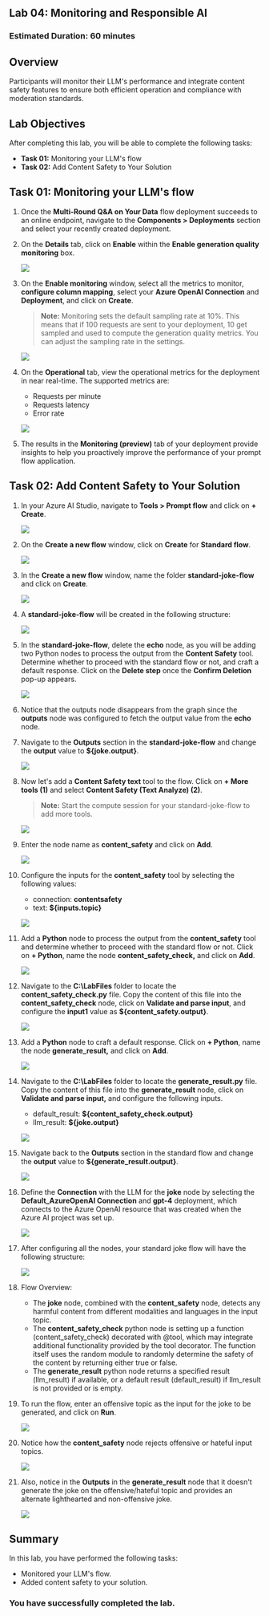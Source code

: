 ## Lab 04: Monitoring and Responsible AI 

### Estimated Duration: 60 minutes

## Overview

Participants will monitor their LLM's performance and integrate content safety features to ensure both efficient operation and compliance with moderation standards.

## Lab Objectives

After completing this lab, you will be able to complete the following tasks:

- **Task 01:** Monitoring your LLM's flow
- **Task 02:** Add Content Safety to Your Solution

## Task 01: Monitoring your LLM's flow

1. Once the **Multi-Round Q&A on Your Data** flow deployment succeeds to an online endpoint, navigate to the **Components > Deployments** section and select your recently created deployment.

1. On the **Details** tab, click on **Enable** within the **Enable generation quality monitoring** box.

   ![](media/enable-monitoring.png)

1. On the **Enable monitoring** window, select all the metrics to monitor, **configure column mapping**, select your **Azure OpenAI Connection** and **Deployment**, and click on **Create**.

   >**Note:** Monitoring sets the default sampling rate at 10%. This means that if 100 requests are sent to your deployment, 10 get sampled and used to compute the generation quality metrics. You can adjust the sampling rate in the settings.

   ![](media/enable-monitoring-create.png)

1. On the **Operational** tab, view the operational metrics for the deployment in near real-time. The supported metrics are:

   - Requests per minute
   - Requests latency
   - Error rate
  
   ![](media/monitoring-operational-tab.png)

1. The results in the **Monitoring (preview)** tab of your deployment provide insights to help you proactively improve the performance of your prompt flow application.

## Task 02: Add Content Safety to Your Solution

1. In your Azure AI Studio, navigate to **Tools > Prompt flow** and click on **+ Create**.

   ![](media/+create-prompt-flow.png)

1. On the **Create a new flow** window, click on **Create** for **Standard flow**.

   ![](media/standard-flow-create.png)

1. In the **Create a new flow** window, name the folder **standard-joke-flow** and click on **Create**.

   ![](media/standard-joke-flow-create.png)

1. A **standard-joke-flow** will be created in the following structure:

   ![](media/standard-joke-flow-structure.png)

1. In the **standard-joke-flow**, delete the **echo** node, as you will be adding two Python nodes to process the output from the **Content Safety** tool. Determine whether to proceed with the standard flow or not, and craft a default response. Click on the **Delete step** once the **Confirm Deletion** pop-up appears.

   ![](media/standard-flow-delete-echo.png)

1. Notice that the outputs node disappears from the graph since the **outputs** node was configured to fetch the output value from the **echo** node.

1. Navigate to the **Outputs** section in the **standard-joke-flow** and change the **output** value to **${joke.output}**.

   ![](media/standard-flow-joke-ouput.png)

1. Now let's add a **Content Safety text** tool to the flow. Click on **+ More tools (1)** and select **Content Safety (Text Analyze) (2)**.

   >**Note:** Start the compute session for your standard-joke-flow to add more tools.

   ![](media/more-tools-content-safety.png)

1. Enter the node name as **content_safety** and click on **Add**.

   ![](media/content-safety-name-add.png)

1. Configure the inputs for the **content_safety** tool by selecting the following values:

   - connection: **contentsafety <inject key="Deployment-ID" enableCopy="false"/>**
   - text: **${inputs.topic}**

   ![](media/config-content-safety-inputs.png)

1. Add a **Python** node to process the output from the **content_safety** tool and determine whether to proceed with the standard flow or not. Click on **+ Python**, name the node **content_safety_check,** and click on **Add**.

   ![](media/content_safety-check-name-add.png)

1. Navigate to the **C:\LabFiles** folder to locate the **content_safety_check.py** file. Copy the content of this file into the **content_safety_check** node, click on **Validate and parse input**, and configure the **input1** value as **${content_safety.output}**.

   ![](media/config-content-safety-check.png)

1. Add a **Python** node to craft a default response. Click on **+ Python**, name the node **generate_result,** and click on **Add**.

   ![](media/generate-result-name-add.png)

1. Navigate to the **C:\LabFiles** folder to locate the **generate_result.py** file. Copy the content of this file into the **generate_result** node, click on **Validate and parse input,** and configure the following inputs.

   - default_result: **${content_safety_check.output}**
   - llm_result: **${joke.output}**

   ![](media/config-generate-result.png)

1. Navigate back to the **Outputs** section in the standard flow and change the **output** value to **${generate_result.output}**.

   ![](media/config-outputs-generate-result.png)

1. Define the **Connection** with the LLM for the **joke** node by selecting the **Default_AzureOpenAI Connection** and **gpt-4** deployment, which connects to the Azure OpenAI resource that was created when the Azure AI project was set up.

   ![](media/config-joke-llm-connection.png)

1. After configuring all the nodes, your standard joke flow will have the following structure:

   ![](media/standard-joke-flow-final.png)

1. Flow Overview:

   - The **joke** node, combined with the **content_safety** node, detects any harmful content from different modalities and languages in the input topic.
   - The **content_safety_check** python node is setting up a function (content_safety_check) decorated with @tool, which may integrate additional functionality provided by the tool decorator. The function itself uses the random module to randomly determine the safety of the content by returning either true or false.
   - The **generate_result** python node returns a specified result (llm_result) if available, or a default result (default_result) if llm_result is not provided or is empty.

1. To run the flow, enter an offensive topic as the input for the joke to be generated, and click on **Run**.

   ![](media/ca.png)

1. Notice how the **content_safety** node rejects offensive or hateful input topics.

   ![](media/content-safety-reject.png)

1. Also, notice in the **Outputs** in the **generate_result** node that it doesn't generate the joke on the offensive/hateful topic and provides an alternate lighthearted and non-offensive joke.

   ![](media/generate-result-joke-output.png)

## Summary

In this lab, you have performed  the following tasks:

- Monitored your LLM's flow.
- Added content safety to your solution.

### You have successfully completed the lab.
